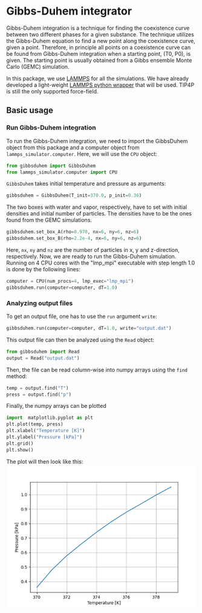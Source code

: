 # Gibbs-Duhem integrator
Gibbs-Duhem integration is a technique for finding the coexistence curve between two different phases for a given substance. The technique utilizes the Gibbs-Duhem equation to find a new point along the coexistence curve, given a point. Therefore, in principle all points on a coexistence curve can be found from Gibbs-Duhem integration when a starting point, (T0, P0), is given. The starting point is usually obtained from a Gibbs ensemble Monte Carlo (GEMC) simulation.

In this package, we use [LAMMPS](https://lammps.sandia.gov/) for all the simulations. We have already developed a light-weight [LAMMPS python wrapper](https://github.com/evenmn/lammps-simulator) that will be used. TIP4P is still the only supported force-field.

## Basic usage

### Run Gibbs-Duhem integration
To run the Gibbs-Duhem integration, we need to import the GibbsDuhem object from this package and a computer object from `lammps_simulator.computer`. Here, we will use the `CPU` object:
``` python
from gibbsduhem import GibbsDuhem
from lammps_simulator.computer import CPU
```
`GibbsDuhem` takes initial temperature and pressure as arguments:
``` python
gibbsduhem = GibbsDuhem(T_init=370.0, p_init=0.36)
```
The two boxes with water and vapor, respectively, have to set with initial densities and initial number of particles. The densities have to be the ones found from the GEMC simulations.
``` python
gibbsduhem.set_box_A(rho=0.970, nx=6, ny=6, nz=6)
gibbsduhem.set_box_B(rho=2.2e-4, nx=6, ny=6, nz=6)
```
Here, `nx`, `ny` and `nz` are the number of particles in x, y and z-direction, respectively. Now, we are ready to run the Gibbs-Duhem simulation. Running on 4 CPU cores with the "lmp_mpi" executable with step length 1.0 is done by the following lines:
``` python
computer = CPU(num_procs=4, lmp_exec="lmp_mpi")
gibbsduhem.run(computer=computer, dT=1.0)
```

### Analyzing output files
To get an output file, one has to use the `run` argument `write`:
``` python
gibbsduhem.run(computer=computer, dT=1.0, write="output.dat")
```
This output file can then be analyzed using the `Read` object:
``` python
from gibbsduhem import Read
output = Read("output.dat")
```
Then, the file can be read column-wise into numpy arrays using the `find` method:
``` python
temp = output.find("T")
press = output.find("p")
```
Finally, the numpy arrays can be plotted
``` python
import  matplotlib.pyplot as plt
plt.plot(temp, press)
plt.xlabel("Temperature [K]")
plt.ylabel("Pressure [kPa]")
plt.grid()
plt.show()
```
The plot will then look like this:
![Water coexistence](fig/water_coexistence.png)
